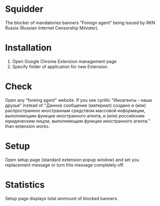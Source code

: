 # Squidder
The blocker of mandatories banners "Foreign agent" being issued by RKN Russia (Russian Internet Censorship Minister).

# Installation
1. Open Google Chrome Extension management page
2. Specify folder of application for new Extension.

# Check
Open any "foreing agent" website. If you see cyrillic "Иноагенты - наши друзья" instead of "Данное сообщение (материал) создано и (или) распространено иностранным средством массовой информации, выполняющим функции иностранного агента, и (или) российским юридическим лицом, выполняющим функции иностранного агента." than extension works.

# Setup
Open setup page (standard extension popup window) and set you replacement message or turn this message completely off.

# Statistics
Setup page displays total ammount of blocked banners.





